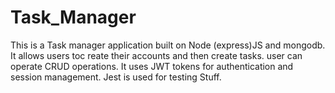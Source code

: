 # Task_Manager
This is a Task manager application built on Node (express)JS and mongodb. It allows users toc reate their accounts and then create tasks. user can operate CRUD operations. It uses JWT tokens for authentication and session management. Jest is used for testing Stuff.
